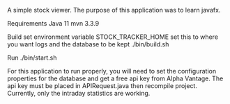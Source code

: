A simple stock viewer. The purpose of this application was to learn javafx.

Requirements
Java 11
mvn 3.3.9

Build
set environment variable STOCK_TRACKER_HOME
        set this to where you want logs and the database to be kept
./bin/build.sh

Run
./bin/start.sh

For this application to run properly, you will need to set the configuration properties for the database and get a free api key from Alpha Vantage. The api key must be placed in APIRequest.java then recompile project. Currently, only the intraday statistics are working.
